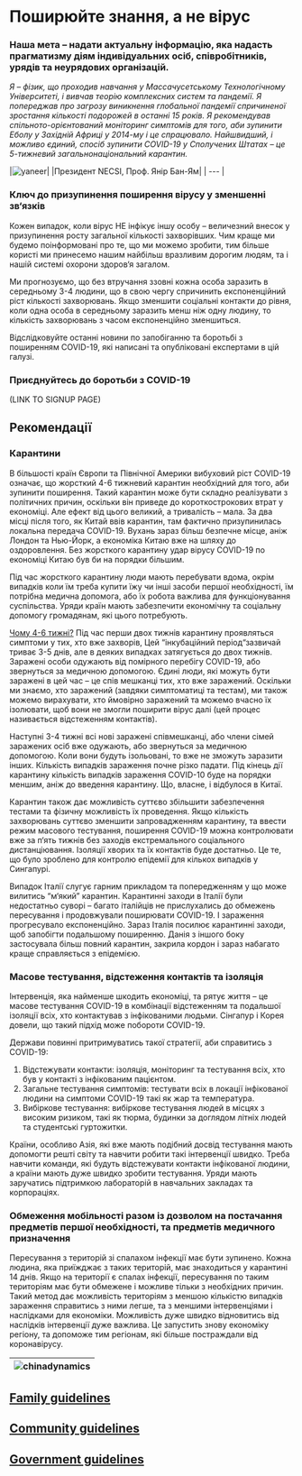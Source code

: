 # Поширюйте знання, а не вірус

### Наша мета – надати актуальну інформацію, яка надасть прагматизму діям індивідуальних осіб, співробітників, урядів та неурядових організацій.

_Я – фізик, що проходив навчання у Массачусетському Технологічному Університеті, і вивчав теорію комплексних систем та пандемії. Я попереджав про загрозу виникнення глобальної пандемії спричиненої зростання кількості подорожей в останні 15 років. Я рекомендував спільното-орієнтований моніторинг симптомів для того, аби зупинити Еболу у Західній Африці у 2014-му і це спрацювало. Найшвидший, і можливо єдиний, спосіб зупинити COVID-19 у Сполучених Штатах – це 5-тижневий загальнонаціональний карантин._

|![yaneer](images/Yaneer.jpg)|
|Президент NECSI, Проф. Янір Бан-Ям|
| --- |

### Ключ до призупинення поширення вірусу у зменшенні зв‘язків

Кожен випадок, коли вірус НЕ інфікує іншу особу – величезний внесок у призупинення росту загальної кількості захворівших. Чим краще ми будемо поінформовані про те, що ми можемо зробити, тим більше користі ми принесемо нашим найбільш вразливим дорогим людям, та і нашій системі охорони здоров‘я загалом.

Ми прогнозуємо, що без втручання ззовні кожна особа заразить в середньому 3-4 людини, що в свою чергу спричинить експоненційний ріст кількості захворювань. Якщо зменшити соціальні контакти до рівня, коли одна особа в середньому заразить менш ніж одну людину, то кількість захворювань з часом експоненційно зменшиться.

Відслідковуйте останні новини по запобіганню та боротьбі з поширенням COVID-19, які написані та опубліковані експертами в цій галузі.

### Приєднуйтесь до боротьби з COVID-19

(LINK TO SIGNUP PAGE)

## Рекомендації

### Карантини

В більшості країн Європи та Північної Америки вибуховий ріст COVID-19 означає, що жорсткий 4-6 тижневий карантин необхідний для того, аби зупинити поширення. Такий карантин може бути складно реалізувати з політичних причин, оскільки він приведе до короткострокових втрат у економіці. Але ефект від цього великий, а тривалість – мала. За два місці після того, як Китай ввів карантин, там фактично призупинилась локальна передача COVID-19. Вухань зараз більш безпечне місце, аніж Лондон та Нью-Йорк, а економіка Китаю вже на шляху до оздоровлення. Без жорсткого карантину удар вірусу COVID-19 по економіці Китаю був би на порядки більшим.

Під час жорсткого карантину люди мають перебувати вдома, окрім випадків коли їм треба купити їжу чи інші засоби першої необхідності, їм потрібна медична допомога, або їх робота важлива для функціонування суспільства. Уряди країн мають забезпечити економічну та соціальну допомогу громадянам, які цього потребують.

[Чому 4-6 тижні?](https://github.com/necsi/source-translation-text/raw/master/0_english_source/pdf/5weeks_en.pdf) Під час перши двох тижнів карантину проявляться симптоми у тих, хто вже захворів, Цей “інкубаційний період“зазвичай триває 3-5 днів, але в деяких випадках затягується до двох тижнів. Заражені особи одужають від помірного перебігу COVID-19, або звернуться за медичною допомогою. Єдині люди, які можуть бути заражені в цей час – це спів мешканці тих, хто вже заражений. Оскільки ми знаємо, хто заражений (завдяки симптоматиці та тестам), ми також можемо вирахувати, хто ймовірно заражений та можемо вчасно їх ізолювати, щоб вони не змогли поширити вірус далі (цей процес називається відстеженням контактів).

Наступні 3-4 тижні всі нові заражені співмешканці, або члени сімей заражених осіб вже одужають, або звернуться за медичною допомогою. Коли вони будуть ізольовані, то вже не зможуть заразити інших. Кількість випадків зараження почне різко падати. Під кінець дії карантину кількість випадків зараження COVID-10 буде на порядки меншим, аніж до введення карантину. Що, власне, і відбулося в Китаї.

Карантин також дає можливість суттєво збільшити забезпечення тестами та фізичну можливість їх проведення. Якщо кількість захворювань суттєво зменшити запровадженням карантину, та ввести режим масового тестування, поширення COVID-19 можна контролювати вже за п‘ять тижнів без заходів екстремального соціального дистанціювання. Ізоляції хворих та їх контактів буде достатньо. Це те, що було зроблено для контролю епідемії для кількох випадків у Сингапурі.

Випадок Італії слугує гарним прикладом та попередженням у що може вилитись “м‘який” карантин. Карантинні заходи в Італії були недостатньо суворі – багато італійців не прислухались до обмежень пересування і продовжували поширювати COVID-19. І зараження прогресувало експоненційно. Зараз Італія посилює карантинні заходи, щоб запобігти подальшому поширенню. Данія з іншого боку застосувала більш повний карантин, закрила кордон і зараз набагато краще справляється з епідемією.

### Масове тестування, відстеження контактів та ізоляція

Інтервенція, яка найменше шкодить економіці, та рятує життя – це масове тестування COVID-19 в комбінації відстеженням та подальшої ізоляції всіх, хто контактував з інфікованими людьми. Сінгапур і Корея довели, що такий підхід може побороти COVID-19.

Держави повинні притримуватись такої стратегії, аби справитись з COVID-19:

1. Відстежувати контакти: ізоляція, моніторинг та тестування всіх, хто був у контакті з інфікованим пацієнтом.
2. Загальне тестування симптомів: тестувати всіх в локації інфікованої людини на симптоми COVID-19 такі як жар та температура.
3. Вибіркове тестування: вибіркове тестування людей в місцях з високим ризиком, такі як тюрма, будинки за доглядом літніх людей та студентські гуртожитки.

Країни, особливо Азія, які вже мають подібний досвід тестування мають допомогти решті світу та навчити робити такі інтервенції швидко. Треба навчити команди, які будуть відстежувати контакти інфікованої людини, а країни мають дуже швидко зробити тестування. Уряди мають заручатись підтримкою лабораторій в навчальних закладах та корпораціях.

### Обмеження мобільності разом із дозволом на постачання предметів першої необхідності, та предметів медичного призначення

Пересування з територій зі спалахом інфекції має бути зупинено. Кожна людина, яка приїжджає з таких територій, має знаходиться у карантині 14 днів. Якщо на території є спалах інфекції, пересування по таким територіям має бути обмежене і можливе тільки з необхідних причин. Такий метод дає можливість територіям з меншою кількістю випадків зараження справитись з ними легше, та з меншими інтервенціями і наслідками для економіки. Можливість дуже швидко відновитись від наслідків інтервенції дуже важлива. Це запустить знову економіку регіону, та допоможе тим регіонам, які більше постраждали від коронавірусу.

| ![chinadynamics](images/ChinaDynamics.png) |
| ------------------------------------------ |


## [Family guidelines](https://github.com/necsi/source-translation-text/blob/master/0_english_source/pdf/family_en.pdf)

## [Community guidelines](https://github.com/necsi/source-translation-text/blob/master/0_english_source/pdf/individual_community_government_en.pdf)

## [Government guidelines](https://github.com/necsi/source-translation-text/blob/master/0_english_source/pdf/individual_community_government_en.pdf)
